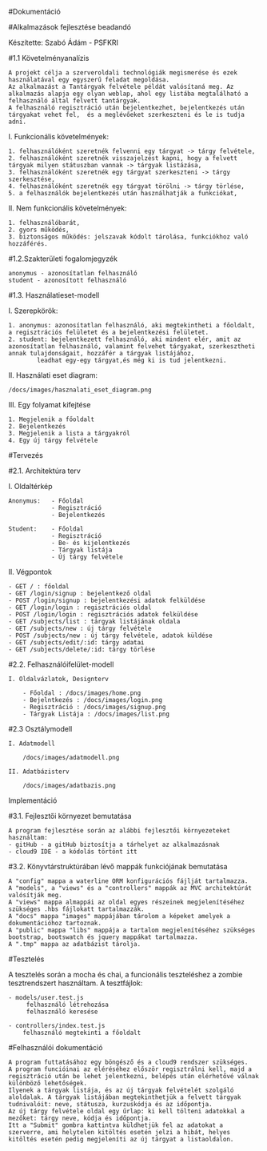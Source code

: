 #Dokumentáció

#Alkalmazások fejlesztése beadandó

Készítette: Szabó Ádám - PSFKRI

#1.1 Követelményanalízis

    A projekt célja a szerveroldali technológiák megismerése és ezek használatával egy egyszerű feladat megoldása.
    Az alkalmazást a Tantárgyak felvétele példát valósítaná meg. Az alkalmazás alapja egy olyan weblap, ahol egy listába megtalálható a felhasználó által felvett tantárgyak.
    A felhasználó regisztráció után bejelentkezhet, bejelentkezés után tárgyakat vehet fel,  és a meglévőeket szerkeszteni és le is tudja adni.

I. Funkcionális követelmények:

    1. felhasználóként szeretnék felvenni egy tárgyat -> tárgy felvétele,
    2. felhasználóként szeretnék visszajelzést kapni, hogy a felvett tárgyak milyen státuszban vannak -> tárgyak listázása,
    3. felhasználóként szeretnék egy tárgyat szerkeszteni -> tárgy szerkesztése,
    4. felhasználóként szeretnék egy tárgyat törölni -> tárgy törlése,
    5. a felhasználók bejelentkezés után használhatják a funkciókat,

II. Nem funkcionális követelmények:

    1. felhasználóbarát,
    2. gyors működés,
    3. biztonságos működés: jelszavak kódolt tárolása, funkciókhoz való hozzáférés.

#1.2.Szakterületi fogalomjegyzék

    anonymus - azonosítatlan felhasználó
    student - azonosított felhasználó

#1.3. Használatieset-modell

I. Szerepkörök:

    1. anonymus: azonosítatlan felhasználó, aki megtekintheti a főoldalt, a regisztrációs felületet és a bejelentkezési felületet.
    2. student: bejelentkezett felhasználó, aki mindent elér, amit az azonosítatlan felhasználó, valamint felvehet tárgyakat, szerkesztheti annak tulajdonságait, hozzáfér a tárgyak listájához,
            leadhat egy-egy tárgyat,és még ki is tud jelentkezni.

II. Használati eset diagram:

    /docs/images/hasznalati_eset_diagram.png

III. Egy folyamat kifejtése

    1. Megjelenik a főoldalt
    2. Bejelentkezés
    3. Megjelenik a lista a tárgyakról
    4. Egy új tárgy felvétele

#Tervezés

#2.1. Architektúra terv

I. Oldaltérkép

    Anonymus:   - Főoldal
                - Regisztráció
                - Bejelentkezés

    Student:    - Főoldal
                - Regisztráció
                - Be- és kijelentkezés
                - Tárgyak listája
                - Új tárgy felvétele

II. Végpontok

    - GET / : főoldal
    - GET /login/signup : bejelentkező oldal
    - POST /login/signup : bejelentkezési adatok felküldése
    - GET /login/login : regisztrációs oldal
    - POST /login/login : regisztrációs adatok felküldése
    - GET /subjects/list : tárgyak listájának oldala
    - GET /subjects/new : új tárgy felvétele
    - POST /subjects/new : új tárgy felvétele, adatok küldése
    - GET /subjects/edit/:id: tárgy adatai
    - GET /subjects/delete/:id: tárgy törlése

#2.2. Felhasználóifelület-modell

    I. Oldalvázlatok, Designterv
        
        - Főoldal : /docs/images/home.png
        - Bejelntkezés : /docs/images/login.png
        - Regisztráció : /docs/images/signup.png
        - Tárgyak Listája : /docs/images/list.png
        
#2.3 Osztálymodell
    
    I. Adatmodell
   
        /docs/images/adatmodell.png
   
    II. Adatbázisterv
   
        /docs/images/adatbazis.png
   
    
Implementáció

#3.1. Fejlesztői környezet bemutatása

    A program fejlesztése során az alábbi fejlesztői környezeteket használtam:
    - gitHub - a gitHub biztosítja a tárhelyet az alkalmazásnak
    - cloud9 IDE - a kódolás törtönt itt


#3.2. Könyvtárstruktúrában lévő mappák funkciójának bemutatása

    A "config" mappa a waterline ORM konfigurációs fájlját tartalmazza.
    A "models", a "views" és a "controllers" mappák az MVC architektúrát valósítják meg.
    A "views" mappa almappái az oldal egyes részeinek megjelenítéséhez szükséges .hbs fájlokatt tartalmazzák.
    A "docs" mappa "images" mappájában tárolom a képeket amelyek a dokumentációhoz tartoznak.
    A "public" mappa "libs" mappája a tartalom megjelenítéséhez szükséges bootstrap, bootswatch és jquery mappákat tartalmazza.
    A ".tmp" mappa az adatbázist tárolja.

#Tesztelés

A tesztelés során a mocha és chai, a funcionális teszteléshez a zombie tesztrendszert használtam.
A tesztfájlok:

    - models/user.test.js
         felhasználó létrehozása
         felhasználó keresése

    - controllers/index.test.js
        felhasználó megtekinti a főoldalt


#Felhasználói dokumentáció

    A program futtatásához egy böngésző és a cloud9 rendszer szükséges.
    A program funcióinai az eléréséhez először regisztrálni kell, majd a regisztráció után be lehet jelentkezni, belépés után elérhetővé válnak különböző lehetőségek.
    Ilyenek a tárgyak listája, és az új tárgyak felvételét szolgáló aloldalak. A tárgyak listájában megtekinthetjük a felvett tárgyak tudnivalóit: neve, státusza, kurzuskódja és az időpontja.
    Az új tárgy felvétele oldal egy űrlap: ki kell tölteni adatokkal a mezőket: tárgy neve, kódja és időpontja.
    Itt a "Submit" gombra kattintva küldhetjük fel az adatokat a szerverre, ami helytelen kitöltés esetén jelzi a hibát, helyes kitöltés esetén pedig megjeleníti az új tárgyat a listaoldalon.

